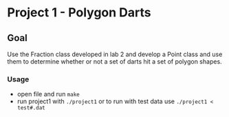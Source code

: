 # Project 1 - Polygon Darts

## Goal

Use the Fraction class developed in lab 2 and develop a Point class and use them to determine whether or not a set of darts hit a set of polygon shapes.

### Usage
- open file and run `make`
- run project1 with `./project1` or to run with test data use `./project1 < test#.dat`
